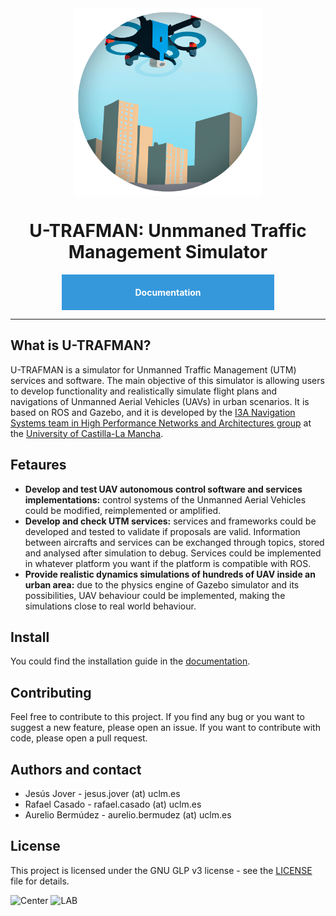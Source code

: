 <!-- # U-TRAFMAN: Unmmaned Traffic Management Simulator -->

<div style="display: flex; align-items: center; flex-direction: column">
    <img src="./docs/img/logo2-circle.png" width="300" height="300" alt="U-TRAFMAN logo" />
    <h1 style="text-align: center;">U-TRAFMAN: Unmmaned Traffic Management Simulator</h1>
    <a style="width: 300px; padding: 20px; font-weight: bold; background-color: #3498DB; color: white; text-align: center;">Documentation</a>
</div>

---

## What is U-TRAFMAN?
U-TRAFMAN is a simulator for Unmanned Traffic Management (UTM) services and software. The main objective of this simulator is allowing users to develop functionality and realistically simulate flight plans and navigations of Unmanned Aerial Vehicles (UAVs) in urban scenarios. It is based on ROS and Gazebo, and it is developed by the [I3A Navigation Systems team in High Performance Networks and Architectures group](https://www.i3a.uclm.es/raap/) at the [University of Castilla-La Mancha](https://www.uclm.es/).

## Fetaures
- **Develop and test UAV autonomous control software and services implementations:** control systems of the Unmanned Aerial Vehicles could be modified, reimplemented or amplified.
- **Develop and check UTM services:** services and frameworks could be developed and tested to validate if proposals are valid. Information between aircrafts and services can be exchanged through topics, stored and analysed after simulation to debug. Services could be implemented in whatever platform you want if the platform is compatible with ROS.
- **Provide realistic dynamics simulations of hundreds of UAV inside an urban area:** due to the physics engine of Gazebo simulator and its possibilities, UAV behaviour could be implemented, making the simulations close to real world behaviour.

## Install
You could find the installation guide in the [documentation](https://i3a-navsys.github.io/siam_sim/#/tutorials?id=_51-setup).

## Contributing
Feel free to contribute to this project. If you find any bug or you want to suggest a new feature, please open an issue. If you want to contribute with code, please open a pull request.

## Authors and contact
- Jesús Jover - jesus.jover (at) uclm.es
- Rafael Casado - rafael.casado (at) uclm.es
- Aurelio Bermúdez - aurelio.bermudez (at) uclm.es

## License
This project is licensed under the GNU GLP v3 license - see the [LICENSE](LICENSE) file for details.


![Center](https://www.i3a.uclm.es/raap/wp-content/uploads/2016/04/LOGO-RAAP-Ingl%C3%A9s-e1461149901803.png ' :size=300px')
![LAB](https://www.uclm.es/-/media/Files/C01-Centros/I3A/Imagenes/logowebi3a-uclm.ashx)